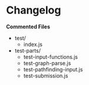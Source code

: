 # Changelog

**Commented Files**
* test/
	* index.js
* test-parts/
	* test-input-functions.js
	* test-graph-parse.js
	* test-pathfinding-input.js
	* test-submission.js
